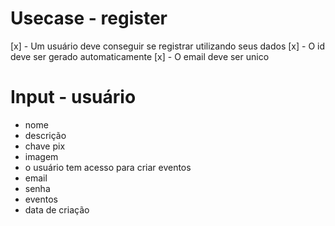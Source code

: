 # Usecase - register

[x] - Um usuário deve conseguir se registrar utilizando seus dados
[x] - O id deve ser gerado automaticamente
[x] - O email deve ser unico

# Input - usuário

- nome
- descrição
- chave pix
- imagem
- o usuário tem acesso para criar eventos
- email
- senha
- eventos
- data de criação
